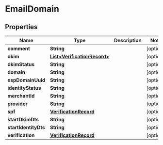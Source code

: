 
# EmailDomain

## Properties
Name | Type | Description | Notes
------------ | ------------- | ------------- | -------------
**comment** | **String** |  |  [optional]
**dkim** | [**List&lt;VerificationRecord&gt;**](VerificationRecord.md) |  |  [optional]
**dkimStatus** | **String** |  |  [optional]
**domain** | **String** |  |  [optional]
**espDomainUuid** | **String** |  |  [optional]
**identityStatus** | **String** |  |  [optional]
**merchantId** | **String** |  |  [optional]
**provider** | **String** |  |  [optional]
**spf** | [**VerificationRecord**](VerificationRecord.md) |  |  [optional]
**startDkimDts** | **String** |  |  [optional]
**startIdentityDts** | **String** |  |  [optional]
**verification** | [**VerificationRecord**](VerificationRecord.md) |  |  [optional]



